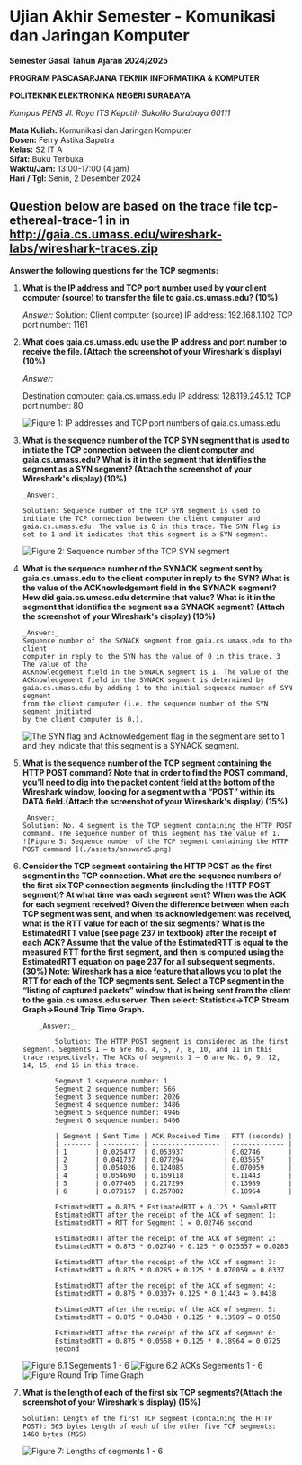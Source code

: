 # Ujian Akhir Semester - Komunikasi dan Jaringan Komputer

**Semester Gasal Tahun Ajaran 2024/2025**

**PROGRAM PASCASARJANA TEKNIK INFORMATIKA & KOMPUTER**

**POLITEKNIK ELEKTRONIKA NEGERI SURABAYA**

_Kampus PENS Jl. Raya ITS Keputih Sukolilo Surabaya 60111_

**Mata Kuliah:** Komunikasi dan Jaringan Komputer  
**Dosen:** Ferry Astika Saputra  
**Kelas:** S2 IT A  
**Sifat:** Buku Terbuka  
**Waktu/Jam:** 13:00-17:00 (4 jam)  
**Hari / Tgl:** Senin, 2 Desember 2024

## Question  below are based on the trace file tcp-ethereal-trace-1 in in http://gaia.cs.umass.edu/wireshark-labs/wireshark-traces.zip

**Answer the following questions for the TCP segments:**

1.  **What is the IP address and TCP port number used by your client computer (source) to transfer the file to gaia.cs.umass.edu? (10%)**

    _Answer:_
    Solution: Client computer (source)
    IP address: 192.168.1.102
    TCP port number: 1161

2.  **What does gaia.cs.umass.edu use the IP address and port number to receive the file. (Attach the screenshot of your Wireshark's display) (10%)**

    _Answer:_

    Destination computer: gaia.cs.umass.edu
    IP address: 128.119.245.12
    TCP port number: 80

    ![Figure 1: IP addresses and TCP port numbers of gaia.cs.umass.edu ](./assets/answare2.png)

3.  **What is the sequence number of the TCP SYN segment that is used to initiate the TCP connection between the client computer and gaia.cs.umass.edu? What is it in the segment that identifies the segment as a SYN segment? (Attach the screenshot of your Wireshark's display) (10%)**

        _Answer:_

        Solution: Sequence number of the TCP SYN segment is used to initiate the TCP connection between the client computer and gaia.cs.umass.edu. The value is 0 in this trace. The SYN flag is set to 1 and it indicates that this segment is a SYN segment.

    ![Figure 2: Sequence number of the TCP SYN segment](./assets/answare3.png)

4.  **What is the sequence number of the SYNACK segment sent by gaia.cs.umass.edu to the client computer in reply to the SYN? What is the value of the ACKnowledgement field in the SYNACK segment? How did gaia.cs.umass.edu determine that value? What is it in the segment that identifies the segment as a SYNACK segment? (Attach the screenshot of your Wireshark's display) (10%)**

        _Answer:_
        Sequence number of the SYNACK segment from gaia.cs.umass.edu to the client
        computer in reply to the SYN has the value of 0 in this trace. 3 The value of the
        ACKnowledgement field in the SYNACK segment is 1. The value of the
        ACKnowledgement field in the SYNACK segment is determined by
        gaia.cs.umass.edu by adding 1 to the initial sequence number of SYN segment
        from the client computer (i.e. the sequence number of the SYN segment initiated
        by the client computer is 0.).

    ![The SYN flag and Acknowledgement flag in the segment are set to 1 and they indicate that this segment is a SYNACK segment.](./assets/answare4.png)

5.  **What is the sequence number of the TCP segment containing the HTTP POST command? Note that in order to find the POST command, you’ll need to dig into the packet content field at the bottom of the Wireshark window, looking for a segment with a “POST” within its DATA field.(Attach the screenshot of your Wireshark's display) (15%)**

        _Answer:_
        Solution: No. 4 segment is the TCP segment containing the HTTP POST command. The sequence number of this segment has the value of 1.
        ![Figure 5: Sequence number of the TCP segment containing the HTTP POST command ](./assets/answare5.png)

6.  **Consider the TCP segment containing the HTTP POST as the first segment in the TCP connection. What are the sequence numbers of the first six TCP connection segments (including the HTTP POST segment)? At what time was each segment sent? When was the ACK for each segment received? Given the difference between when each TCP segment was sent, and when its acknowledgement was received, what is the RTT value for each of the six segments? What is the EstimatedRTT value (see page 237 in textbook) after the receipt of each ACK? Assume that the value of the EstimatedRTT is equal to the measured RTT for the first segment, and then is computed using the EstimatedRTT equation on page 237 for all subsequent segments. (30%) Note: Wireshark has a nice feature that allows you to plot the RTT for each of the TCP segments sent. Select a TCP segment in the “listing of captured packets” window that is being sent from the client to the gaia.cs.umass.edu server. Then select: Statistics->TCP Stream Graph->Round Trip Time Graph.**

            _Answer:_

                Solution: The HTTP POST segment is considered as the first segment. Segments 1 – 6 are No. 4, 5, 7, 8, 10, and 11 in this trace respectively. The ACKs of segments 1 – 6 are No. 6, 9, 12, 14, 15, and 16 in this trace.

                Segment 1 sequence number: 1
                Segment 2 sequence number: 566
                Segment 3 sequence number: 2026
                Segment 4 sequence number: 3486
                Segment 5 sequence number: 4946
                Segment 6 sequence number: 6406

                | Segment | Sent Time | ACK Received Time | RTT (seconds) |
                | ------- | --------- | ----------------- | ------------- |
                | 1       | 0.026477  | 0.053937          | 0.02746       |
                | 2       | 0.041737  | 0.077294          | 0.035557      |
                | 3       | 0.054026  | 0.124085          | 0.070059      |
                | 4       | 0.054690  | 0.169118          | 0.11443       |
                | 5       | 0.077405  | 0.217299          | 0.13989       |
                | 6       | 0.078157  | 0.267802          | 0.18964       |

                EstimatedRTT = 0.875 * EstimatedRTT + 0.125 * SampleRTT
                EstimatedRTT after the receipt of the ACK of segment 1:
                EstimatedRTT = RTT for Segment 1 = 0.02746 second

                EstimatedRTT after the receipt of the ACK of segment 2:
                EstimatedRTT = 0.875 * 0.02746 + 0.125 * 0.035557 = 0.0285

                EstimatedRTT after the receipt of the ACK of segment 3:
                EstimatedRTT = 0.875 * 0.0285 + 0.125 * 0.070059 = 0.0337

                EstimatedRTT after the receipt of the ACK of segment 4:
                EstimatedRTT = 0.875 * 0.0337+ 0.125 * 0.11443 = 0.0438

                EstimatedRTT after the receipt of the ACK of segment 5:
                EstimatedRTT = 0.875 * 0.0438 + 0.125 * 0.13989 = 0.0558

                EstimatedRTT after the receipt of the ACK of segment 6:
                EstimatedRTT = 0.875 * 0.0558 + 0.125 * 0.18964 = 0.0725
                second

    ![Figure 6.1 Segements 1 - 6](assets/answare6.1.png)
    ![Figure 6.2 ACKs Segements 1 - 6](assets/answare6.2.png)
    ![Figure Round Trip Time Graph ](assets/answare6.3.png)

7.  **What is the length of each of the first six TCP segments?(Attach the screenshot of your Wireshark's display) (15%)**

        Solution: Length of the first TCP segment (containing the HTTP POST): 565 bytes Length of each of the other five TCP segments: 1460 bytes (MSS)

    ![Figure 7: Lengths of segments 1 - 6 ](assets/answare7.png)
